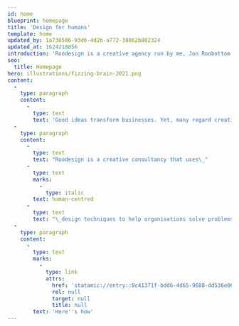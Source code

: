 ```yaml
---
id: home
blueprint: homepage
title: 'Design for humans'
template: home
updated_by: 1a730506-93d6-4d2b-a772-38062b802324
updated_at: 1624218856
introduction: 'Roodesign is a creative agency run by me, Jon Roobottom. Using human-centred design techniques, I help organisations build great products, manage happy teams and have potent ideas.'
seo:
  title: Homepage
hero: illustrations/fizzing-brain-2021.png
content:
  -
    type: paragraph
    content:
      -
        type: text
        text: 'Good ideas transform businesses. Yet, many regard creativity as the preserve of artists and designers. I believe that anyone can have exceptional ideas — regardless of who they are or what they do.'
  -
    type: paragraph
    content:
      -
        type: text
        text: "Roodesign is a creative consultancy that uses\_"
      -
        type: text
        marks:
          -
            type: italic
        text: human-centred
      -
        type: text
        text: "\_design techniques to help organisations solve problems in refreshing ways."
  -
    type: paragraph
    content:
      -
        type: text
        marks:
          -
            type: link
            attrs:
              href: 'statamic://entry::8c41371f-bdd6-4d65-9688-dd536e06f386'
              rel: null
              target: null
              title: null
        text: 'Here''s how'
---
```

